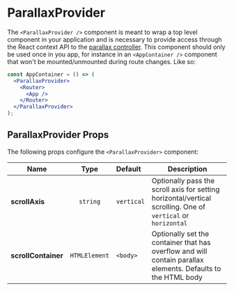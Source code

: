 # ParallaxProvider

The `<ParallaxProvider />` component is meant to wrap a top level component in your application and is necessary to provide access through the React context API to the [parallax controller](https://parallax-controller.vercel.app/docs/intro). This component should only be used once in you app, for instance in an `<AppContainer />` component that won't be mounted/unmounted during route changes. Like so:

```jsx
const AppContainer = () => (
  <ParallaxProvider>
    <Router>
      <App />
    </Router>
  </ParallaxProvider>
);
```

## ParallaxProvider Props

The following props configure the `<ParallaxProvider>` component:

| Name                |     Type      | Default    | Description                                                                                                  |
| ------------------- | :-----------: | :--------- | ------------------------------------------------------------------------------------------------------------ |
| **scrollAxis**      |   `string`    | `vertical` | Optionally pass the scroll axis for setting horizontal/vertical scrolling. One of `vertical` or `horizontal` |
| **scrollContainer** | `HTMLElement` | `<body>`   | Optionally set the container that has overflow and will contain parallax elements. Defaults to the HTML body |
